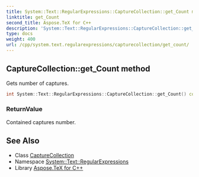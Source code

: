 ```yaml
---
title: System::Text::RegularExpressions::CaptureCollection::get_Count method
linktitle: get_Count
second_title: Aspose.TeX for C++
description: 'System::Text::RegularExpressions::CaptureCollection::get_Count method. Gets number of captures in C++.'
type: docs
weight: 400
url: /cpp/system.text.regularexpressions/capturecollection/get_count/
---
```

## CaptureCollection::get_Count method


Gets number of captures.

```cpp
int System::Text::RegularExpressions::CaptureCollection::get_Count() const override
```


### ReturnValue

Contained captures number.

## See Also

* Class [CaptureCollection](../)
* Namespace [System::Text::RegularExpressions](../../)
* Library [Aspose.TeX for C++](../../../)
